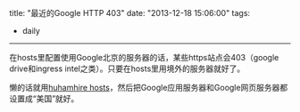 title: "最近的Google HTTP 403"
date: "2013-12-18 15:06:00"
tags:
- daily
---
在hosts里配置使用Google北京的服务器的话，某些https站点会403（google drive和ingress intel之类）。只要在hosts里用境外的服务器就好了。

懒的话就用[huhamhire hosts](https://hosts.huhamhire.com/)，然后把Google应用服务器和Google网页服务器都设置成“美国”就好。
